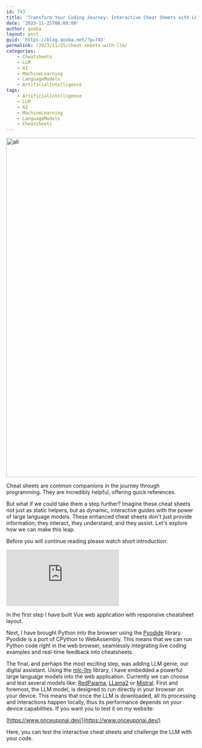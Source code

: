 ```yaml
---
id: 743
title: 'Transform Your Coding Journey: Interactive Cheat Sheets with LLM Assistance'
date: '2023-11-25T08:00:00'
author: qooba
layout: post
guid: 'https://blog.qooba.net/?p=743'
permalink: /2023/11/25/cheat-sheets-with-llm/
categories:
    - Cheatsheets
    - LLM
    - AI
    - MachineLearning
    - LanguageModels
    - ArtificialIntelligence
tags:
    - ArtificialIntelligence
    - LLM
    - AI
    - MachineLearning
    - LanguageModels
    - Cheatsheets
---
```


<img src="{{ site.relative_url }}assets/images/2023/11/lamp.png" alt="all" width="900" />

Cheat sheets are common companions in the journey through programming. 
They are incredibly helpful, offering quick references. 

But what if we could take them a step further? Imagine these cheat sheets not just as static helpers, 
but as dynamic, interactive guides with the power of large language models. 
These enhanced cheat sheets don't just provide information; they interact, they understand, and they assist.
Let's explore how we can make this leap.

Before you will continue reading please watch short introduction: 

<div class="video-container">
    <iframe src="https://www.youtube.com/embed/RDhXRGfeCwk" frameborder="0" allowfullscreen></iframe>
</div>


In the first step I have built Vue web application with responsive cheatsheet layout.

Next, I have brought Python into the browser using the [Pyodide](https://github.com/pyodide/pyodide) library. 
Pyodide is a port of CPython to WebAssembly. 
This means that we can run Python code right in the web browser, 
seamlessly integrating live coding examples and real-time feedback into cheatsheets.

The final, and perhaps the most exciting step, was adding LLM genie, 
our digital assistant. Using the [mlc-llm](https://github.com/mlc-ai/mlc-llm) library, I have embedded a powerful 
large language models into the web application. Currently we can choose and test several models 
like: [RedPajama](https://huggingface.co/togethercomputer), [LLama2](https://ai.meta.com/llama/) or [Mistral](https://docs.mistral.ai/).
First and foremost, the LLM model, 
is designed to run directly in your browser on your device. 
This means that once the LLM is downloaded, all its processing and interactions happen locally,
thus its performance depends on your device capabilities. 
If you want you to test it on my website:  

[https://www.onceuponai.dev/](https://www.onceuponai.dev/)

Here, you can test the interactive cheat sheets and challenge the LLM with your code.



